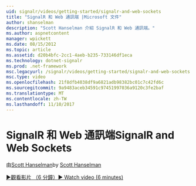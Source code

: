 ```yaml
---
uid: signalr/videos/getting-started/signalr-and-web-sockets
title: "SignalR 和 Web 通訊端 |Microsoft 文件"
author: shanselman
description: "Scott Hanselman 介紹 SignalR 和 Web 通訊端。"
ms.author: aspnetcontent
manager: wpickett
ms.date: 08/15/2012
ms.topic: article
ms.assetid: d20b4bfc-2cc1-4aeb-b235-733146df1eca
ms.technology: dotnet-signalr
ms.prod: .net-framework
msc.legacyurl: /signalr/videos/getting-started/signalr-and-web-sockets
msc.type: video
ms.openlocfilehash: 21f8dfb4038df9a6821adb98382bc01c7c42fd6c
ms.sourcegitcommit: 9a9483aceb34591c97451997036a9120c3fe2baf
ms.translationtype: MT
ms.contentlocale: zh-TW
ms.lasthandoff: 11/10/2017
---
```

<a name="signalr-and-web-sockets"></a><span data-ttu-id="a9656-103">SignalR 和 Web 通訊端</span><span class="sxs-lookup"><span data-stu-id="a9656-103">SignalR and Web Sockets</span></span>
====================
<span data-ttu-id="a9656-104">由[Scott Hanselman](https://github.com/shanselman)</span><span class="sxs-lookup"><span data-stu-id="a9656-104">by [Scott Hanselman](https://github.com/shanselman)</span></span>

[<span data-ttu-id="a9656-105">&#9654;觀看影片 （6 分鐘）</span><span class="sxs-lookup"><span data-stu-id="a9656-105">&#9654; Watch video (6 minutes)</span></span>](https://channel9.msdn.com/Blogs/ASP-NET-Site-Videos/signalr-and-web-sockets)

